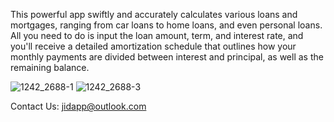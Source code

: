 This powerful app swiftly and accurately calculates various loans and mortgages, ranging from car loans to home loans, and even personal loans. All you need to do is input the loan amount, term, and interest rate, and you'll receive a detailed amortization schedule that outlines how your monthly payments are divided between interest and principal, as well as the remaining balance.

![1242_2688-1](https://github.com/user-attachments/assets/450d81e5-258b-4061-a470-d319e1097c60)
![1242_2688-3](https://github.com/user-attachments/assets/2321ac9f-b9dd-4166-bd4b-6dc34866c6ee)

Contact Us: jidapp@outlook.com
